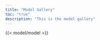 ```yaml
---
title: "Model Gallery"
toc: "true"
description: "This is the model gallery"
---
```

{{< model/model >}}
